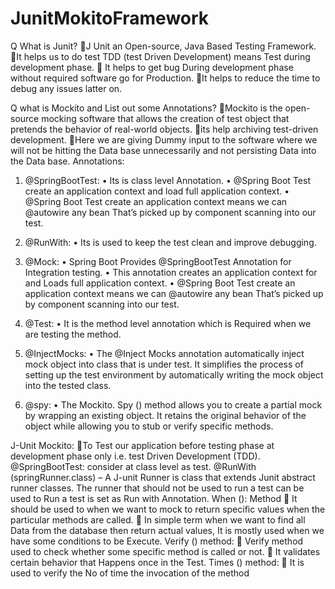 # JunitMokitoFramework
Q What is Junit?
J Unit an Open-source, Java Based Testing Framework.
It helps us to do test TDD (test Driven Development) means Test during development phase.
 It helps to get bug During development phase without required software go for Production.
It helps to reduce the time to debug any issues latter on.

Q what is Mockito and List out some Annotations?
Mockito is the open-source mocking software that allows the creation of test object that pretends the behavior of real-world objects.
its help archiving test-driven development.
Here we are giving Dummy input to the software where we will not be hitting the Data base unnecessarily and not persisting Data into the Data base.
Annotations:
1.	@SpringBootTest: 
•	Its is class level Annotation.
•	@Spring Boot Test create an application context and load full application context. 
•	@Spring Boot Test create an application context means we can @autowire any bean That’s picked up by component scanning into our test.

2.	@RunWith:
•	Its is used to keep the test clean and improve debugging.

3.	@Mock:
•	Spring Boot Provides @SpringBootTest Annotation for Integration testing.
•	This annotation creates an application context for and Loads full application context.
•	@Spring Boot Test create an application context means we can @autowire any bean That’s picked up by component scanning into our test.
4.	@Test:
•	It is the method level annotation which is Required when we are testing the method.

5.	@InjectMocks:
•	The @Inject Mocks annotation automatically inject mock object into class that is under test. It simplifies the process of setting up the test environment by automatically writing the mock object into the tested class.

6.	@spy:
•	The Mockito. Spy () method allows you to create a partial mock by wrapping an existing object. It retains the original behavior of the object while allowing you to stub or verify specific methods. 



J-Unit Mockito:
To Test our application before testing phase at development phase only i.e. test Driven Development (TDD).
@SpringBootTest: consider at class level as test.
@RunWith (springRunner.class) – A J-unit Runner is class that extends Junit abstract runner classes. The runner that should not be used to run a test can be used to Run a test is set as Run with Annotation.
When (): Method
	It should be used to when we want to mock to return specific values when the particular methods are called.
	In simple term when we want to find all Data from the database then return actual values, It is mostly used when we have some conditions to be Execute.
Verify () method:
	Verify method used to check whether some specific method is called or not.
	It validates certain behavior that Happens once in the Test.
Times () method:
	It is used to verify the No of time the invocation of the method
